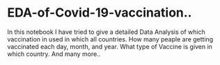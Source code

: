 # EDA-of-Covid-19-vaccination..

In this notebook I have tried to give a detailed Data Analysis of which vaccination in used in which all countries.
How many peaple are getting vaccinated each day, month, and year.
What type of Vaccine is given in which country.
And many more..

